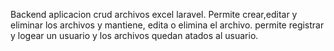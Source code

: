 Backend aplicacion crud archivos excel laravel.
Permite crear,editar y eliminar los archivos y mantiene, edita o elimina el archivo.
permite registrar y logear un usuario y los archivos quedan atados al usuario.
